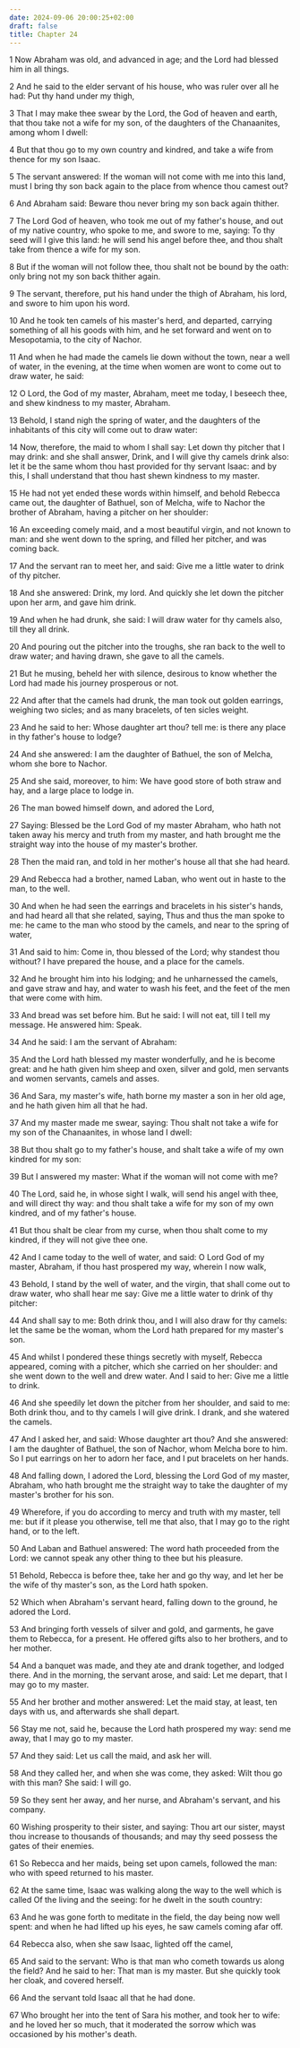 ```yaml
---
date: 2024-09-06 20:00:25+02:00
draft: false
title: Chapter 24
---
```




1 Now Abraham was old, and advanced in age; and the Lord had blessed him in all things.

2 And he said to the elder servant of his house, who was ruler over all he had: Put thy hand under my thigh,

3 That I may make thee swear by the Lord, the God of heaven and earth, that thou take not a wife for my son, of the daughters of the Chanaanites, among whom I dwell:

4 But that thou go to my own country and kindred, and take a wife from thence for my son Isaac.

5 The servant answered: If the woman will not come with me into this land, must I bring thy son back again to the place from whence thou camest out?

6 And Abraham said: Beware thou never bring my son back again thither.

7 The Lord God of heaven, who took me out of my father's house, and out of my native country, who spoke to me, and swore to me, saying: To thy seed will I give this land: he will send his angel before thee, and thou shalt take from thence a wife for my son.

8 But if the woman will not follow thee, thou shalt not be bound by the oath: only bring not my son back thither again.

9 The servant, therefore, put his hand under the thigh of Abraham, his lord, and swore to him upon his word.

10 And he took ten camels of his master's herd, and departed, carrying something of all his goods with him, and he set forward and went on to Mesopotamia, to the city of Nachor.

11 And when he had made the camels lie down without the town, near a well of water, in the evening, at the time when women are wont to come out to draw water, he said:

12 O Lord, the God of my master, Abraham, meet me today, I beseech thee, and shew kindness to my master, Abraham.

13 Behold, I stand nigh the spring of water, and the daughters of the inhabitants of this city will come out to draw water:

14 Now, therefore, the maid to whom I shall say: Let down thy pitcher that I may drink: and she shall answer, Drink, and I will give thy camels drink also: let it be the same whom thou hast provided for thy servant Isaac: and by this, I shall understand that thou hast shewn kindness to my master.

15 He had not yet ended these words within himself, and behold Rebecca came out, the daughter of Bathuel, son of Melcha, wife to Nachor the brother of Abraham, having a pitcher on her shoulder:

16 An exceeding comely maid, and a most beautiful virgin, and not known to man: and she went down to the spring, and filled her pitcher, and was coming back.

17 And the servant ran to meet her, and said: Give me a little water to drink of thy pitcher.

18 And she answered: Drink, my lord. And quickly she let down the pitcher upon her arm, and gave him drink.

19 And when he had drunk, she said: I will draw water for thy camels also, till they all drink.

20 And pouring out the pitcher into the troughs, she ran back to the well to draw water; and having drawn, she gave to all the camels.

21 But he musing, beheld her with silence, desirous to know whether the Lord had made his journey prosperous or not.

22 And after that the camels had drunk, the man took out golden earrings, weighing two sicles; and as many bracelets, of ten sicles weight.

23 And he said to her: Whose daughter art thou? tell me: is there any place in thy father's house to lodge?

24 And she answered: I am the daughter of Bathuel, the son of Melcha, whom she bore to Nachor.

25 And she said, moreover, to him: We have good store of both straw and hay, and a large place to lodge in.

26 The man bowed himself down, and adored the Lord,

27 Saying: Blessed be the Lord God of my master Abraham, who hath not taken away his mercy and truth from my master, and hath brought me the straight way into the house of my master's brother.

28 Then the maid ran, and told in her mother's house all that she had heard.

29 And Rebecca had a brother, named Laban, who went out in haste to the man, to the well.

30 And when he had seen the earrings and bracelets in his sister's hands, and had heard all that she related, saying, Thus and thus the man spoke to me: he came to the man who stood by the camels, and near to the spring of water,

31 And said to him: Come in, thou blessed of the Lord; why standest thou without? I have prepared the house, and a place for the camels.

32 And he brought him into his lodging; and he unharnessed the camels, and gave straw and hay, and water to wash his feet, and the feet of the men that were come with him.

33 And bread was set before him. But he said: I will not eat, till I tell my message. He answered him: Speak.

34 And he said: I am the servant of Abraham:

35 And the Lord hath blessed my master wonderfully, and he is become great: and he hath given him sheep and oxen, silver and gold, men servants and women servants, camels and asses.

36 And Sara, my master's wife, hath borne my master a son in her old age, and he hath given him all that he had.

37 And my master made me swear, saying: Thou shalt not take a wife for my son of the Chanaanites, in whose land I dwell:

38 But thou shalt go to my father's house, and shalt take a wife of my own kindred for my son:

39 But I answered my master: What if the woman will not come with me?

40 The Lord, said he, in whose sight I walk, will send his angel with thee, and will direct thy way: and thou shalt take a wife for my son of my own kindred, and of my father's house.

41 But thou shalt be clear from my curse, when thou shalt come to my kindred, if they will not give thee one.

42 And I came today to the well of water, and said: O Lord God of my master, Abraham, if thou hast prospered my way, wherein I now walk,

43 Behold, I stand by the well of water, and the virgin, that shall come out to draw water, who shall hear me say: Give me a little water to drink of thy pitcher:

44 And shall say to me: Both drink thou, and I will also draw for thy camels: let the same be the woman, whom the Lord hath prepared for my master's son.

45 And whilst I pondered these things secretly with myself, Rebecca appeared, coming with a pitcher, which she carried on her shoulder: and she went down to the well and drew water. And I said to her: Give me a little to drink.

46 And she speedily let down the pitcher from her shoulder, and said to me: Both drink thou, and to thy camels I will give drink. I drank, and she watered the camels.

47 And I asked her, and said: Whose daughter art thou? And she answered: I am the daughter of Bathuel, the son of Nachor, whom Melcha bore to him. So I put earrings on her to adorn her face, and I put bracelets on her hands.

48 And falling down, I adored the Lord, blessing the Lord God of my master, Abraham, who hath brought me the straight way to take the daughter of my master's brother for his son.

49 Wherefore, if you do according to mercy and truth with my master, tell me: but if it please you otherwise, tell me that also, that I may go to the right hand, or to the left.

50 And Laban and Bathuel answered: The word hath proceeded from the Lord: we cannot speak any other thing to thee but his pleasure.

51 Behold, Rebecca is before thee, take her and go thy way, and let her be the wife of thy master's son, as the Lord hath spoken.

52 Which when Abraham's servant heard, falling down to the ground, he adored the Lord.

53 And bringing forth vessels of silver and gold, and garments, he gave them to Rebecca, for a present. He offered gifts also to her brothers, and to her mother.

54 And a banquet was made, and they ate and drank together, and lodged there. And in the morning, the servant arose, and said: Let me depart, that I may go to my master.

55 And her brother and mother answered: Let the maid stay, at least, ten days with us, and afterwards she shall depart.

56 Stay me not, said he, because the Lord hath prospered my way: send me away, that I may go to my master.

57 And they said: Let us call the maid, and ask her will.

58 And they called her, and when she was come, they asked: Wilt thou go with this man? She said: I will go.

59 So they sent her away, and her nurse, and Abraham's servant, and his company.

60 Wishing prosperity to their sister, and saying: Thou art our sister, mayst thou increase to thousands of thousands; and may thy seed possess the gates of their enemies.

61 So Rebecca and her maids, being set upon camels, followed the man: who with speed returned to his master.

62 At the same time, Isaac was walking along the way to the well which is called Of the living and the seeing: for he dwelt in the south country:

63 And he was gone forth to meditate in the field, the day being now well spent: and when he had lifted up his eyes, he saw camels coming afar off.

64 Rebecca also, when she saw Isaac, lighted off the camel,

65 And said to the servant: Who is that man who cometh towards us along the field? And he said to her: That man is my master. But she quickly took her cloak, and covered herself.

66 And the servant told Isaac all that he had done.

67 Who brought her into the tent of Sara his mother, and took her to wife: and he loved her so much, that it moderated the sorrow which was occasioned by his mother's death.

